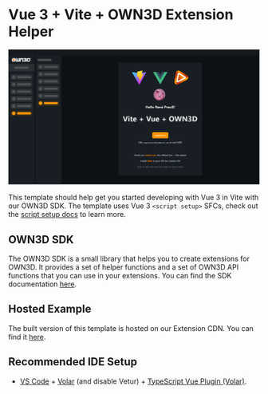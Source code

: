 # Vue 3 + Vite + OWN3D Extension Helper

![Extension Example](extensions-example.png)

This template should help get you started developing with Vue 3 in Vite with our OWN3D SDK. The template uses Vue 3 `<script setup>` SFCs, check out the [script setup docs](https://v3.vuejs.org/api/sfc-script-setup.html#sfc-script-setup) to learn more.

## OWN3D SDK

The OWN3D SDK is a small library that helps you to create extensions for OWN3D. It provides a set of helper functions and a set of OWN3D API functions that you can use in your extensions.
You can find the SDK documentation [here](https://dev.own3d.tv/docs/extensions/sdk.html).

## Hosted Example

The built version of this template is hosted on our Extension CDN. You can find it [here](https://81540cfe-ef92-459a-8f95-c035bc0b3be3.ext-own3d.tv/0.0.0/index.html).

## Recommended IDE Setup

- [VS Code](https://code.visualstudio.com/) + [Volar](https://marketplace.visualstudio.com/items?itemName=Vue.volar) (and disable Vetur) + [TypeScript Vue Plugin (Volar)](https://marketplace.visualstudio.com/items?itemName=Vue.vscode-typescript-vue-plugin).

